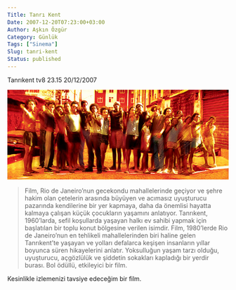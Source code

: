 ```yaml
---
Title: Tanrı Kent
Date: 2007-12-20T07:23:00+03:00
Author: Aşkın Özgür
Category: Günlük
Tags: ["Sinema"]
Slug: tanri-kent
Status: published
---
```


Tanrıkent tv8 23.15 20/12/2007

![Tanrı Kent](/uploads/2007/12/tanri_kent.jpg)

> Film, Rio de Janeiro’nun gecekondu mahallelerinde geçiyor ve şehre hakim olan çetelerin arasında büyüyen ve acımasız uyuşturucu pazarında kendilerine bir yer kapmaya, daha da önemlisi hayatta kalmaya çalışan küçük çocukların yaşamını anlatıyor. Tanrıkent, 1960’larda, sefil koşullarda yaşayan halkı ev sahibi yapmak için başlatılan bir toplu konut bölgesine verilen isimdir. Film, 1980’lerde Rio de Janeiro’nun en tehlikeli mahallelerinden biri haline gelen Tanrıkent’te yaşayan ve yolları defalarca keşişen insanların yıllar boyunca süren hikayelerini anlatır. Yoksulluğun yaşam tarzı olduğu, uyuşturucu, açgözlülük ve şiddetin sokakları kapladığı bir yerdir burası. Bol ödüllü, etkileyici bir film.

Kesinlikle izlemenizi tavsiye edeceğim bir film.
